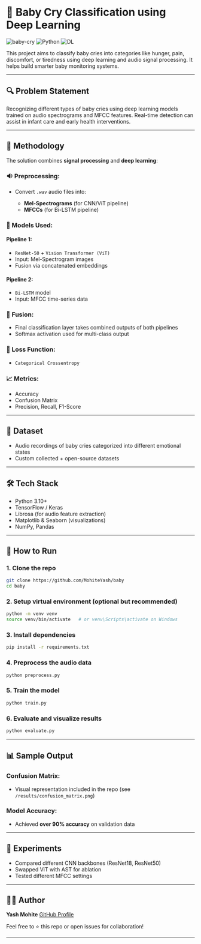 # 👶 Baby Cry Classification using Deep Learning

![baby-cry](https://img.shields.io/badge/Baby%20Cry-Classifier-brightgreen)
![Python](https://img.shields.io/badge/Python-3.10-blue)
![DL](https://img.shields.io/badge/Deep%20Learning-TensorFlow%2FKeras-red)

This project aims to classify baby cries into categories like hunger, pain, discomfort, or tiredness using deep learning and audio signal processing. It helps build smarter baby monitoring systems.

---

## 🔍 Problem Statement

Recognizing different types of baby cries using deep learning models trained on audio spectrograms and MFCC features. Real-time detection can assist in infant care and early health interventions.

---

## 🧠 Methodology

The solution combines **signal processing** and **deep learning**:

### 🔉 Preprocessing:

* Convert `.wav` audio files into:

  * **Mel-Spectrograms** (for CNN/ViT pipeline)
  * **MFCCs** (for Bi-LSTM pipeline)

### 🧪 Models Used:

#### Pipeline 1:

* `ResNet-50` + `Vision Transformer (ViT)`
* Input: Mel-Spectrogram images
* Fusion via concatenated embeddings

#### Pipeline 2:

* `Bi-LSTM` model
* Input: MFCC time-series data

### 🔗 Fusion:

* Final classification layer takes combined outputs of both pipelines
* Softmax activation used for multi-class output

### 🧠 Loss Function:

* `Categorical Crossentropy`

### 📈 Metrics:

* Accuracy
* Confusion Matrix
* Precision, Recall, F1-Score

---

## 📁 Dataset

* Audio recordings of baby cries categorized into different emotional states
* Custom collected + open-source datasets

---

## 🛠️ Tech Stack

* Python 3.10+
* TensorFlow / Keras
* Librosa (for audio feature extraction)
* Matplotlib & Seaborn (visualizations)
* NumPy, Pandas

---

## 🚀 How to Run

### 1. Clone the repo

```bash
git clone https://github.com/MohiteYash/baby
cd baby
```

### 2. Setup virtual environment (optional but recommended)

```bash
python -m venv venv
source venv/bin/activate   # or venv\Scripts\activate on Windows
```

### 3. Install dependencies

```bash
pip install -r requirements.txt
```

### 4. Preprocess the audio data

```bash
python preprocess.py
```

### 5. Train the model

```bash
python train.py
```

### 6. Evaluate and visualize results

```bash
python evaluate.py
```

---

## 📊 Sample Output

### Confusion Matrix:

* Visual representation included in the repo (see `/results/confusion_matrix.png`)

### Model Accuracy:

* Achieved **over 90% accuracy** on validation data

---

## 🧪 Experiments

* Compared different CNN backbones (ResNet18, ResNet50)
* Swapped ViT with AST for ablation
* Tested different MFCC settings

---

## 🙋‍♂️ Author

**Yash Mohite**
[GitHub Profile](https://github.com/MohiteYash)

Feel free to ⭐ this repo or open issues for collaboration!

---

